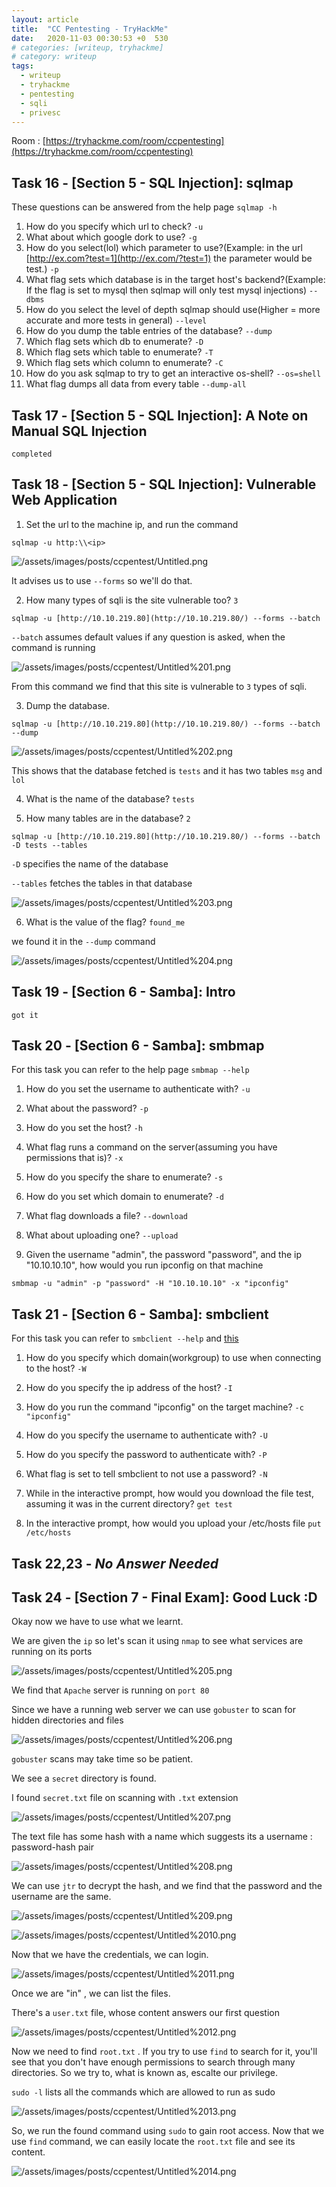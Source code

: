 ```yaml
---
layout: article
title:  "CC Pentesting - TryHackMe"
date:   2020-11-03 00:30:53 +0  530
# categories: [writeup, tryhackme]
# category: writeup
tags:
  - writeup
  - tryhackme
  - pentesting
  - sqli
  - privesc
---
```


Room : [https://tryhackme.com/room/ccpentesting](https://tryhackme.com/room/ccpentesting)

## Task 16 - [Section 5 - SQL Injection]: sqlmap

These questions can be answered from the help page `sqlmap -h`

1. How do you specify which url to check? `-u`
2. What about which google dork to use? `-g`
3. How do you select(lol) which parameter to use?(Example: in the url [http://ex.com?test=1](http://ex.com/?test=1) the parameter would be test.) `-p`
4. What flag sets which database is in the target host's backend?(Example: If the flag is set to mysql then sqlmap will only test mysql injections) `--dbms`
5. How do you select the level of depth sqlmap should use(Higher = more accurate and more tests in general)  `--level`
6. How do you dump the table entries of the database?  `--dump`
7. Which flag sets which db to enumerate? `-D`
8. Which flag sets which table to enumerate?  `-T`
9. Which flag sets which column to enumerate?   `-C`
10. How do you ask sqlmap to try to get an interactive os-shell?  `--os=shell`
11. What flag dumps all data from every table  `--dump-all`

## Task 17 - [Section 5 - SQL Injection]: A Note on Manual SQL Injection

`completed`

## Task 18 - [Section 5 - SQL Injection]: Vulnerable Web Application

1)  Set the url to the machine ip, and run the command 

`sqlmap -u http:\\<ip>`

![/assets/images/posts/ccpentest/Untitled.png](/assets/images/posts/ccpentest/Untitled.png)

It advises us to use `--forms` so we'll do that.

2) How many types of sqli is the site vulnerable too? `3`

`sqlmap -u [http://10.10.219.80](http://10.10.219.80/) --forms --batch`  

`--batch` assumes default values if any question is asked, when the command is running

![/assets/images/posts/ccpentest/Untitled%201.png](/assets/images/posts/ccpentest/Untitled%201.png)

From this command we find that this site is vulnerable to `3` types of sqli.

3) Dump the database. 

`sqlmap -u [http://10.10.219.80](http://10.10.219.80/) --forms --batch --dump`

![/assets/images/posts/ccpentest/Untitled%202.png](/assets/images/posts/ccpentest/Untitled%202.png)

This shows that the database fetched is `tests` and it has two tables `msg` and `lol`

4) What is the name of the database? `tests`

5) How many tables are in the database? `2`

`sqlmap -u [http://10.10.219.80](http://10.10.219.80/) --forms --batch -D tests --tables`

`-D` specifies the name of the database

`--tables` fetches the tables in that database

![/assets/images/posts/ccpentest/Untitled%203.png](/assets/images/posts/ccpentest/Untitled%203.png)

6) What is the value of the flag? `found_me`

we found it in the `--dump` command

![/assets/images/posts/ccpentest/Untitled%204.png](/assets/images/posts/ccpentest/Untitled%204.png)

## Task 19 - [Section 6 - Samba]: Intro

`got it`

## Task 20 - [Section 6 - Samba]: smbmap

For this task you can refer to the help page `smbmap --help`

1) How do you set the username to authenticate with? `-u`

2) What about the password? `-p`

3) How do you set the host? `-h`

4) What flag runs a command on the server(assuming you have permissions that is)? `-x`

5) How do you specify the share to enumerate? `-s`

6) How do you set which domain to enumerate? `-d`

7) What flag downloads a file? `--download`

8) What about uploading one? `--upload`

9) Given the username "admin", the password "password", and the ip "10.10.10.10", how would you run ipconfig on that machine

`smbmap -u "admin" -p "password" -H "10.10.10.10" -x "ipconfig"`

## Task 21 - [Section 6 - Samba]: smbclient

For this task you can refer to `smbclient --help` and [this](https://www.computerhope.com/unix/smbclien.htm)

1) How do you specify which domain(workgroup) to use when connecting to the host? `-W`

2) How do you specify the ip address of the host? `-I`

3) How do you run the command "ipconfig" on the target machine?  `-c "ipconfig"`

4) How do you specify the username to authenticate with? `-U`

5) How do you specify the password to authenticate with? `-P`

6) What flag is set to tell smbclient to not use a password? `-N`

7) While in the interactive prompt, how would you download the file test, assuming it was in the current directory? `get test`

8) In the interactive prompt, how would you upload your /etc/hosts file `put /etc/hosts`

## Task 22,23 - *No Answer Needed*

## Task 24 - [Section 7 - Final Exam]: Good Luck :D

Okay now we have to use what we learnt.

We are given the `ip` so let's scan it using `nmap` to see what services are running on its ports

![/assets/images/posts/ccpentest/Untitled%205.png](/assets/images/posts/ccpentest/Untitled%205.png)

We find that `Apache` server is running on `port 80`

Since we have a running web server we can  use `gobuster` to scan for hidden directories and files

![/assets/images/posts/ccpentest/Untitled%206.png](/assets/images/posts/ccpentest/Untitled%206.png)

`gobuster` scans may take time so be patient.

We see a `secret` directory is found. 

I found `secret.txt` file on scanning with `.txt` extension

![/assets/images/posts/ccpentest/Untitled%207.png](/assets/images/posts/ccpentest/Untitled%207.png)

The text file has some hash with a name which suggests its a username : password-hash pair

![/assets/images/posts/ccpentest/Untitled%208.png](/assets/images/posts/ccpentest/Untitled%208.png)

We can use `jtr` to decrypt the hash, and we find that the password and the username are the same.

![/assets/images/posts/ccpentest/Untitled%209.png](/assets/images/posts/ccpentest/Untitled%209.png)

![/assets/images/posts/ccpentest/Untitled%2010.png](/assets/images/posts/ccpentest/Untitled%2010.png)

Now that we have the credentials, we can login.

![/assets/images/posts/ccpentest/Untitled%2011.png](/assets/images/posts/ccpentest/Untitled%2011.png)

Once we are "in" , we can list the files.

There's a `user.txt` file, whose content answers our first question

![/assets/images/posts/ccpentest/Untitled%2012.png](/assets/images/posts/ccpentest/Untitled%2012.png)

Now we need to find `root.txt` . If you try to use `find` to search for it, you'll see that you don't have enough permissions to search through many directories. So we try to, what is known as, escalte our privilege.

`sudo -l` lists all the commands which are allowed to run as sudo

![/assets/images/posts/ccpentest/Untitled%2013.png](/assets/images/posts/ccpentest/Untitled%2013.png)

  

So, we run the found command using `sudo` to gain root access. Now that we use `find` command, we can easily locate the `root.txt` file and see its content.

![/assets/images/posts/ccpentest/Untitled%2014.png](/assets/images/posts/ccpentest/Untitled%2014.png)